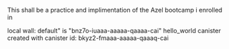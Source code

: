 This shall be a practice and implimentation of the Azel bootcamp i enrolled in


local wall: default" is "bnz7o-iuaaa-aaaaa-qaaaa-cai"
hello_world canister created with canister id: bkyz2-fmaaa-aaaaa-qaaaq-cai